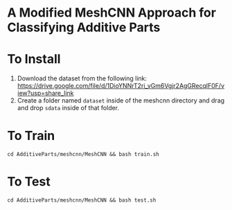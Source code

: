# A Modified MeshCNN Approach for Classifying Additive Parts

# To Install
1. Download the dataset from the following link: https://drive.google.com/file/d/1DioYNNrT2ri_vGm6Vgjr2AgGRecqlF0F/view?usp=share_link
2. Create a folder named `dataset` inside of the meshcnn directory and drag and drop `sdata` inside of that folder.
# To Train
```cd AdditiveParts/meshcnn/MeshCNN && bash train.sh```
# To Test
```cd AdditiveParts/meshcnn/MeshCNN && bash test.sh```
